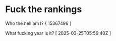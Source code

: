# Fuck the rankings

Who the hell am I?
{ 15367496 }

What fucking year is it?
[ 2025-03-25T05:56:40Z ]
